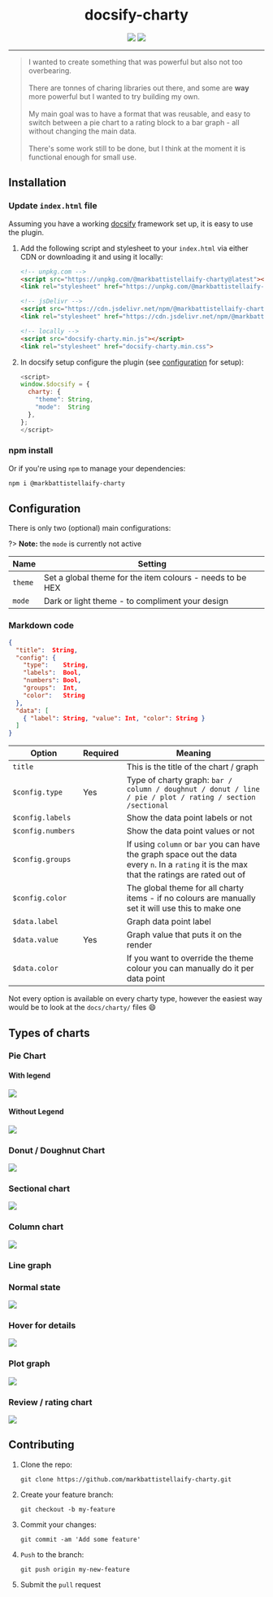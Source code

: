 <div align="center">

# docsify-charty

[![](https://img.shields.io/badge/%20-@markbattistella-blue?logo=paypal&style=for-the-badge)](https://www.paypal.me/markbattistella/6AUD)
[![](https://img.shields.io/badge/%20-buymeacoffee-black?logo=buy-me-a-coffee&style=for-the-badge)](https://www.buymeacoffee.com/markbattistella)
</div>

---

> I wanted to create something that was powerful but also not too overbearing.<br><br>There are tonnes of charing libraries out there, and some are **way** more powerful but I wanted to try building my own.<br><br>My main goal was to have a format that was reusable, and easy to switch between a pie chart to a rating block to a bar graph - all without changing the main data.<br><br>There's some work still to be done, but I think at the moment it is functional enough for small use.

## Installation

### Update `index.html` file

Assuming you have a working [docsify](https:/ify.js.org/) framework set up, it is easy to use the plugin.

1. Add the following script and stylesheet to your `index.html` via either CDN or downloading it and using it locally:

    ```html
    <!-- unpkg.com -->
    <script src="https://unpkg.com/@markbattistellaify-charty@latest"></script>
    <link rel="stylesheet" href="https://unpkg.com/@markbattistellaify-charty@1.0.4/distify-charty.min.css">

    <!-- jsDelivr -->
    <script src="https://cdn.jsdelivr.net/npm/@markbattistellaify-charty@latest"></script>
    <link rel="stylesheet" href="https://cdn.jsdelivr.net/npm/@markbattistellaify-charty@latest/distify-charty.min.css">

    <!-- locally -->
    <script src="docsify-charty.min.js"></script>
    <link rel="stylesheet" href="docsify-charty.min.css">
    ```

1. In docsify setup configure the plugin (see [configuration](#configuration) for setup):

    ```js
    <script>
    window.$docsify = {
      charty: {
        "theme": String,
        "mode":  String
      },
    };
    </script>
    ```

### npm install

Or if you're using `npm` to manage your dependencies:

```sh
npm i @markbattistellaify-charty
```

## Configuration

There is only two (optional) main configurations:

?> **Note:** the `mode` is currently not active

| Name    | Setting                                                   |
|---------|-----------------------------------------------------------|
| `theme` | Set a global theme for the item colours - needs to be HEX |
| `mode`  | Dark or light theme - to compliment your design           |

### Markdown code

```json
{
  "title":  String,
  "config": {
    "type":    String,
    "labels":  Bool,
    "numbers": Bool,
    "groups":  Int,
    "color":   String
  },
  "data": [
    { "label": String, "value": Int, "color": String }
  ]
}
```

| Option            | Required | Meaning                                      |
|-------------------|----------|----------------------------------------------|
| `title`           |          | This is the title of the chart / graph       |
| `$config.type`    | Yes      | Type of charty graph: `bar / column / doughnut / donut / line / pie / plot / rating / section /sectional`                    |
| `$config.labels`  |          | Show the data point labels or not            |
| `$config.numbers` |          | Show the data point values or not            |
| `$config.groups`  |          | If using `column` or `bar` you can have the graph space out the data every `n`. In a `rating` it is the max that the ratings are rated out of |
| `$config.color`   |          | The global theme for all charty items - if no colours are manually set it will use this to make one                         |
| `$data.label`     |          | Graph data point label                       |
| `$data.value`     | Yes      | Graph value that puts it on the render       |
| `$data.color`     |          | If you want to override the theme colour you can manually do it per data point |

Not every option is available on every charty type, however the easiest way would be to look at the `docs/charty/` files :smile:

## Types of charts

### Pie Chart

#### With legend

![](demo/01.jpg)

#### Without Legend

![](demo/02.jpg)

### Donut / Doughnut Chart

![](demo/03.jpg)

### Sectional chart

![](demo/04.jpg)

### Column chart

![](demo/05.jpg)

### Line graph

### Normal state

![](demo/06.jpg)

### Hover for details

![](demo/07.jpg)

### Plot graph

![](demo/08.jpg)

### Review / rating chart

![](demo/09.jpg)

## Contributing

1. Clone the repo:

    `git clone https://github.com/markbattistellaify-charty.git`

1. Create your feature branch:

    `git checkout -b my-feature`

1. Commit your changes:

    `git commit -am 'Add some feature'`

1. `Push` to the branch:

    `git push origin my-new-feature`

1. Submit the `pull` request
